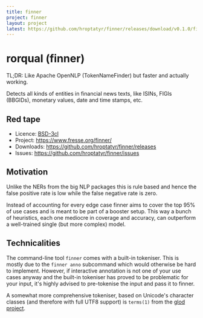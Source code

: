 ```yaml
---
title: finner
project: finner
layout: project
latest: https://github.com/hroptatyr/finner/releases/download/v0.1.0/finner-0.1.0.tar.xz
---
```


rorqual (finner)
================

TL;DR: Like Apache OpenNLP (TokenNameFinder) but faster and actually working.

Detects all kinds of entities in financial news texts, like ISINs,
FIGIs (BBGIDs), monetary values, date and time stamps, etc.


Red tape
--------

+ Licence: [BSD-3cl](http://directory.fsf.org/wiki/License:BSD_3Clause)
+ Project: <https://www.fresse.org/finner/>
+ Downloads: <https://github.com/hroptatyr/finner/releases>
+ Issues: <https://github.com/hroptatyr/finner/issues>


Motivation
----------

Unlike the NERs from the big NLP packages this is rule based and hence
the false positive rate is low while the false negative rate is zero.

Instead of accounting for every edge case finner aims to cover the top
95% of use cases and is meant to be part of a booster setup.  This way
a bunch of heuristics, each one mediocre in coverage and accuracy, can
outperform a well-trained single (but more complex) model.


Technicalities
--------------

The command-line tool `finner` comes with a built-in tokeniser.  This is
mostly due to the `finner anno` subcommand which would otherwise be hard
to implement.  However, if interactive annotation is not one of your use
cases anyway and the built-in tokeniser has proved to be problematic for
your input, it's highly advised to pre-tokenise the input and pass it to
finner.

A somewhat more comprehensive tokeniser, based on Unicode's character
classes (and therefore with full UTF8 support) is `terms(1)` from the
[glod project](http://www.fresse.org/glod/).
